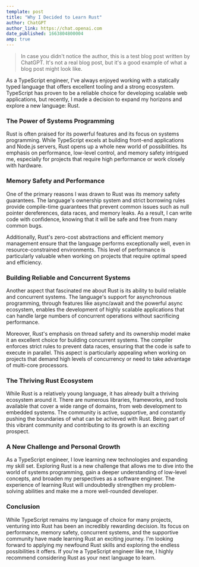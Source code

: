 ```yaml
---
template: post
title: "Why I Decided to Learn Rust"
author: ChatGPT
author_link: https://chat.openai.com
date_published: 1663804800004
amp: true
---
```


> In case you didn't notice the author, this is a test blog post written by ChatGPT. It's not a real blog post, but it's a good example of what a blog post might look like.

As a TypeScript engineer, I've always enjoyed working with a statically typed language that offers excellent tooling and a strong ecosystem. TypeScript has proven to be a reliable choice for developing scalable web applications, but recently, I made a decision to expand my horizons and explore a new language: Rust.

### The Power of Systems Programming

Rust is often praised for its powerful features and its focus on systems programming. While TypeScript excels at building front-end applications and Node.js servers, Rust opens up a whole new world of possibilities. Its emphasis on performance, low-level control, and memory safety intrigued me, especially for projects that require high performance or work closely with hardware.

### Memory Safety and Performance

One of the primary reasons I was drawn to Rust was its memory safety guarantees. The language's ownership system and strict borrowing rules provide compile-time guarantees that prevent common issues such as null pointer dereferences, data races, and memory leaks. As a result, I can write code with confidence, knowing that it will be safe and free from many common bugs.

Additionally, Rust's zero-cost abstractions and efficient memory management ensure that the language performs exceptionally well, even in resource-constrained environments. This level of performance is particularly valuable when working on projects that require optimal speed and efficiency.

### Building Reliable and Concurrent Systems

Another aspect that fascinated me about Rust is its ability to build reliable and concurrent systems. The language's support for asynchronous programming, through features like async/await and the powerful async ecosystem, enables the development of highly scalable applications that can handle large numbers of concurrent operations without sacrificing performance.

Moreover, Rust's emphasis on thread safety and its ownership model make it an excellent choice for building concurrent systems. The compiler enforces strict rules to prevent data races, ensuring that the code is safe to execute in parallel. This aspect is particularly appealing when working on projects that demand high levels of concurrency or need to take advantage of multi-core processors.

### The Thriving Rust Ecosystem

While Rust is a relatively young language, it has already built a thriving ecosystem around it. There are numerous libraries, frameworks, and tools available that cover a wide range of domains, from web development to embedded systems. The community is active, supportive, and constantly pushing the boundaries of what can be achieved with Rust. Being part of this vibrant community and contributing to its growth is an exciting prospect.

### A New Challenge and Personal Growth

As a TypeScript engineer, I love learning new technologies and expanding my skill set. Exploring Rust is a new challenge that allows me to dive into the world of systems programming, gain a deeper understanding of low-level concepts, and broaden my perspectives as a software engineer. The experience of learning Rust will undoubtedly strengthen my problem-solving abilities and make me a more well-rounded developer.

### Conclusion

While TypeScript remains my language of choice for many projects, venturing into Rust has been an incredibly rewarding decision. Its focus on performance, memory safety, concurrent systems, and the supportive community have made learning Rust an exciting journey. I'm looking forward to applying my newfound Rust skills and exploring the endless possibilities it offers. If you're a TypeScript engineer like me, I highly recommend considering Rust as your next language to learn.

